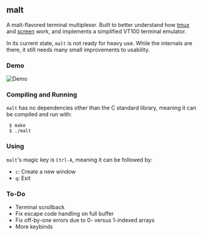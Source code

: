 ## malt

A malt-flavored terminal multiplexer.  Built to better understand how [tmux](http://github.com/tmux/tmux) and [screen](https://www.gnu.org/software/screen/) work, and implements a simplified VT100 terminal emulator.

In its current state, `malt` is not ready for heavy use.  While the internals are there, it still needs many small improvements to usability.

### Demo

![Demo](https://github.com/Cubified/malt/blob/main/malt.png)

### Compiling and Running

`malt` has no dependencies other than the C standard library, meaning it can be compiled and run with:

     $ make
     $ ./malt

### Using

`malt`'s magic key is `Ctrl-A`, meaning it can be followed by:
 - `c`: Create a new window
 - `q`: Exit

### To-Do

- Terminal scrollback
- Fix escape code handling on full buffer
- Fix off-by-one errors due to 0- versus 1-indexed arrays
- More keybinds
